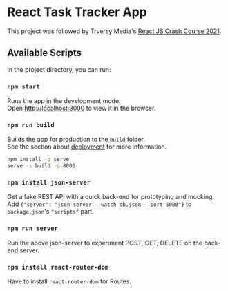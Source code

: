 # React Task Tracker App

This project was followed by Trversy Media's [React JS Crash Course 2021](https://www.youtube.com/watch?v=w7ejDZ8SWv8).

## Available Scripts

In the project directory, you can run:

### `npm start`

Runs the app in the development mode.\
Open [http://localhost:3000](http://localhost:3000) to view it in the browser.

### `npm run build`

Builds the app for production to the `build` folder.\
See the section about [deployment](https://facebook.github.io/create-react-app/docs/deployment) for more information.

```bash
npm install -g serve
serve -s build -p 8000
```

### `npm install json-server`

Get a fake REST API with a quick back-end for prototyping and mocking.\
Add ` {"server": "json-server --watch db.json --port 5000"} ` to `package.json`'s `"scripts"` part.

### `npm run server`

Run the above json-server to experiment POST, GET, DELETE on the back-end server.

### `npm install react-router-dom`

Have to install `react-router-dom` for Routes.
